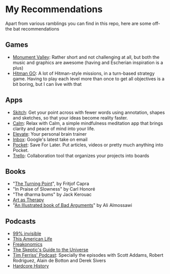# My Recommendations

Apart from various ramblings you can find in this repo, here are some off-the bat recommendations

## Games

- [Monument Valley](https://play.google.com/store/apps/details?id=com.ustwo.monumentvalley): Rather short and not challenging at all, but both the music and graphics are awesome (having and Escherian inspiration is a plus)
- [Hitman GO](https://play.google.com/store/apps/details?id=com.squareenixmontreal.hitmango): A lot of Hitman-style missions, in a turn-based strategy game. Having to play each level more than once to get all objectives is a bit boring, but I can live with that

## Apps

- [Skitch](https://evernote.com/skitch/): Get your point across with fewer words using annotation, shapes and sketches, so that your ideas become reality faster.
- [Calm](https://www.calm.com/): Relax with Calm, a simple mindfulness meditation app that brings clarity and peace of mind into your life.
- [Elevate](https://www.elevateapp.com/): Your personal brain trainer
- [Inbox](http://inbox.google.com): Google's latest take on email
- [Pocket](http://getpocket.com): Save For Later. Put articles, videos or pretty much anything into Pocket.
- [Trello](http://trello.com): Collaboration tool that organizes your projects into boards

## Books

- "[The Turning Point](https://en.wikipedia.org/wiki/The_Turning_Point_(book))", by Fritjof Capra
- "In Praise of Slowness" by Carl Honoré
- "The dharma bums" by Jack Kerouac
- [Art as Therapy](http://www.artastherapy.com)
- "[An Illustrated book of Bad Arguments](https://bookofbadarguments.com)" by Ali Almossawi

## Podcasts

- [99% invisible](http://99percentinvisible.org)
- [This American Life](http://www.thisamericanlife.org/)
- [Freakonomics](http://freakonomics.com/2015/03/05/this-idea-must-die-a-new-freakonomics-radio-podcast)
- [The Skeptic's Guide to the Universe](http://www.theskepticsguide.org/)
- [Tim Ferriss' Podcast](http://fourhourworkweek.com/podcast/): Specially the episodes with Scott Addams, Robert Rodriguez, Alain de Botton and 
Derek Sivers
- [Hardcore History](http://www.dancarlin.com/hardcore-history-series/)
